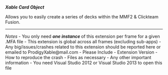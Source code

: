 <b><i>Xable Card Object</i></b>

<p>Allows you to easily create a series of decks within the MMF2 & Clickteam Fusion.</p>

<hr/>
<i>Notes</i>
- You only need <b><i> one instance </i></b>  of this extension per frame for a given .MFA file
	- This extension is global across all frames (excluding sub-apps)
- Any big/issues/crashes related to this extension should be reported here or emailed to ProdigyXable@mail.com 
	- Please Include
		- Extension Version
		- How to reproduce the crash
		- Files as necessary
		-  Any other important information
-  You need Visual Studio 2012 or Visual Studio 2013 to open this file
